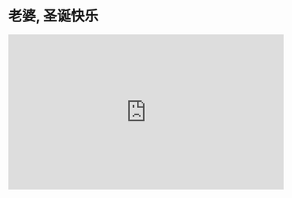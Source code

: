 # 老婆, 圣诞快乐

<div id="timeline-embed"></div>
<script>
var timeline_config = {
  type:       'timeline',
  width:              '100%',
  height:             '600',
  source:             '/spreadsheet_yfrsj.json?t=1',
  embed_id:           'timeline-embed',               //OPTIONAL USE A DIFFERENT DIV ID FOR EMBED
  start_at_end:       false,                          //OPTIONAL START AT LATEST DATE
  // start_at_slide:     '0',                            //OPTIONAL START AT SPECIFIC SLIDE
  start_zoom_adjust:  '1',                            //OPTIONAL TWEAK THE DEFAULT ZOOM LEVEL
  hash_bookmark:      true,                           //OPTIONAL LOCATION BAR HASHES
  font:               'Bevan-PotanoSans',             //OPTIONAL FONT
  // debug:              true,                           //OPTIONAL DEBUG TO CONSOLE
  // lang:               'zh',                           //OPTIONAL LANGUAGE
  maptype:            'watercolor',                   //OPTIONAL MAP STYLE
  // css:                '/timeline.css',     //OPTIONAL PATH TO CSS
  js:                 '/timeline.js'    //OPTIONAL PATH TO JS
};
</script>
<script src="https://registry.npmmirror.com/timelinejs/2/files/build/js/storyjs-embed.js"></script>

<iframe width="560" height="315" src="https://www.youtube.com/embed/06-XXOTP3Gc?controls=0" title="YouTube video player" frameborder="0" allow="accelerometer; autoplay; clipboard-write; encrypted-media; gyroscope; picture-in-picture; web-share" allowfullscreen></iframe>
